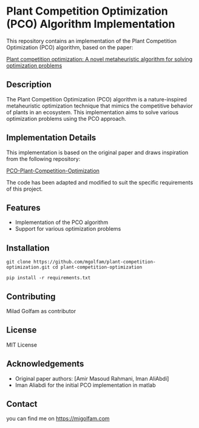 # Plant Competition Optimization (PCO) Algorithm Implementation

This repository contains an implementation of the Plant Competition Optimization (PCO) algorithm, based on the paper:

[Plant competition optimization: A novel metaheuristic algorithm for solving optimization problems](https://onlinelibrary.wiley.com/doi/abs/10.1111/exsy.12956)

## Description

The Plant Competition Optimization (PCO) algorithm is a nature-inspired metaheuristic optimization technique that mimics the competitive behavior of plants in an ecosystem. This implementation aims to solve various optimization problems using the PCO approach.

## Implementation Details

This implementation is based on the original paper and draws inspiration from the following repository:

[PCO-Plant-Competition-Optimization](https://github.com/iman-aliabdi/PCO-Plant-Competition-Optimization)

The code has been adapted and modified to suit the specific requirements of this project.

## Features

- Implementation of the PCO algorithm
- Support for various optimization problems

## Installation

`git clone https://github.com/mgolfam/plant-competition-optimization.git
cd plant-competition-optimization`

`pip install -r requirements.txt`


## Contributing

Milad Golfam as contributor

## License
MIT License


## Acknowledgements

- Original paper authors: [Amir Masoud Rahmani, Iman AliAbdi]
- Iman Aliabdi for the initial PCO implementation in matlab

## Contact

you can find me on https://migolfam.com